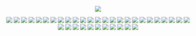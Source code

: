 <p align="center"
  
![](https://komarev.com/ghpvc/?username=your-github-username&color=FFB6C1&label=waves&abbreviated=true)
<p align="center"
  
![](https://64.media.tumblr.com/c3050120d811db8e4e1cf539f51347cc/3c7512c789785a26-ca/s100x200/d58d0821fc612a749f38bfbc0f578636e7b44a6c.pnj)
![](https://64.media.tumblr.com/ba3289d5f870a808167b937e730d58da/3c7512c789785a26-66/s100x200/e49009de9acb65c3509d7242bab9821d9af2a4f1.webp)
![](https://64.media.tumblr.com/fac1aa9afc4498031d23001598ecac53/3c7512c789785a26-e9/s100x200/33b1c66e037e179cad901bda9c9d531ec617da5f.gifv)
![](https://64.media.tumblr.com/820eeb95ca98b32432610d8fc51ce329/3c7512c789785a26-76/s100x200/5f37f3220f14fdc0a308acb4351a8faf8d416786.webp)
![](https://64.media.tumblr.com/e99afceb58a4e4e6a64655a40995f3dd/3c7512c789785a26-1a/s100x200/6d36fb68dd149e239e26fbf17e69205ee06f3c05.webp)
![](https://64.media.tumblr.com/503e0fb57f774c1b686b094c3ca949df/3c7512c789785a26-9b/s100x200/b10bf94a54fdfc71445ed1ee7eb2563b26b6ef15.webp)
![](https://64.media.tumblr.com/b21e990cfbcc3b66489f88d7af558e24/3c7512c789785a26-e7/s250x400/2bf12630a5c195533d580f862c53f3427e2cb22b.gifv)
![](https://64.media.tumblr.com/f7a17f59e95eb7fcd017593b883dcc1e/3c7512c789785a26-1b/s100x200/6923c2e08673efcfc4aec42116cc8985a2aaebc7.gifv)
![](https://64.media.tumblr.com/350f1ef0a2606ea6c8210974e8135e34/3c7512c789785a26-99/s100x200/ee7b1fb477672683a8e87bcb7d81a7750a8414a0.png)
![](https://64.media.tumblr.com/13595bb2fb34cbe7fdfc7ed9fa40ddc3/3c7512c789785a26-25/s100x200/dc91c71c08354f828652649ed68a27ef25fd25e1.gifv)
![](https://64.media.tumblr.com/5545b74c03dfe607d5e36dcfa5cfe69b/3c7512c789785a26-58/s100x200/6f3b386cb61bc4dc55b61eb8d445b0606f28bde5.jpg)
![](https://64.media.tumblr.com/e49de4b1d3da8b31fc6a2c06f0097b8e/3c7512c789785a26-07/s100x200/c4ea32587546152e7fe652d7003a67a85d9ff238.gifv)
![](https://64.media.tumblr.com/2e2b5a372863ea1ba9ed29f51a004575/3c7512c789785a26-eb/s250x400/907d9105af8497de7551fc2407fcacbfb4810976.webp)
![](https://64.media.tumblr.com/2d1865237057de6c090f9dbb3ca598e1/3c7512c789785a26-ef/s100x200/b6fe55a92077562c49c39282abc0957792b8c06d.png)
![](https://64.media.tumblr.com/851c648c1f55e58faaa0b9356c1630cf/3c7512c789785a26-82/s100x200/a2712e7e1d4ba2504c16b0481a358b4bbcddb26f.webp)
![](https://64.media.tumblr.com/d1ed91fc5b59749365dfbb112c1eac2c/3c7512c789785a26-ce/s100x200/a61625bb1b85ef941621d39ee5573185058c3825.gifv)
![](https://64.media.tumblr.com/38441dd588e4ced837c56e592b179792/3c7512c789785a26-8e/s100x200/2f57b5d29bc207d791581c095196c35f51116127.gifv)
![](https://64.media.tumblr.com/775ef01c9ad949a881b15bd5850b58cb/3c7512c789785a26-2a/s100x200/a9ecf5cf9dd30edf65a9fb2ca15a72c4dea3409e.gifv)
![](https://64.media.tumblr.com/9928367a23cf5049f14c7a7a618e207c/3c7512c789785a26-a6/s100x200/7ec96f6e91dcc24921e73b44cefa34ab0c7c4e9b.png)
![](https://64.media.tumblr.com/459d70e9fc40bf02298c8d80734cac4c/3c7512c789785a26-dc/s250x400/2d2eda2a30937036a02719872441887b9441a01c.webp)
![](https://64.media.tumblr.com/4b922901b05e068e9a0a61edd5a3653b/3c7512c789785a26-0b/s100x200/41d26a50d5c90e0f5c4abe989ad4ed923079fd4c.gifv)
![](https://64.media.tumblr.com/c146dcfbcbada11f3cdaa964b8b30bd2/3c7512c789785a26-ef/s100x200/268a46368abfd08bcd6f7961e1d13bd3d7edafd7.webp)
![](https://64.media.tumblr.com/c5dea8db4ecad9855d934b96070c91e3/3c7512c789785a26-98/s100x200/c0d38830c8c030702c15ba9672f9f1e5e5355d6a.png)
![](https://64.media.tumblr.com/71a7f0892ee7909475f0dbf07c763eca/3c7512c789785a26-b5/s100x200/65213801e8db02cb60550045873fd625de189fec.gifv)
![](https://64.media.tumblr.com/f12e5e2898ab7a05f45ccee577d546fb/3c7512c789785a26-f7/s100x200/12860cd003b666e99f9137a30a7a34355659e369.gifv)
![](https://64.media.tumblr.com/e39036ecf9b7a15baaf09d002cb8d122/3c7512c789785a26-87/s100x200/c54fbd42798e11e36fdeb3997f6178f2d557cd0d.gifv)
![](https://64.media.tumblr.com/d336606f1f5ab87545182f182711e788/3c7512c789785a26-66/s100x200/eb8a126c1cf400f1524f38a0bd20940852a4b068.jpg)
![](https://64.media.tumblr.com/b3c387650d8c66e62d87eaaadc502073/21317507f7352712-90/s100x200/0e66996acce2e367ddb860482501bddb56e7f263.webp)
![](https://64.media.tumblr.com/05709a5f0eb47da30aee563c462a7338/21317507f7352712-4b/s100x200/7324b9651fc5c546142d791c39ff5201c274891b.webp)
![](https://64.media.tumblr.com/aefb370bb15b6975e8bc9c44e949bd4a/e69ada103ddfcdc2-e7/s100x200/bf4638aa4310e1f401367e898cf8faa41d1f2954.pnj)
![](https://64.media.tumblr.com/8f17959ccbcdb26cccf1bd2263444221/b04f5bab00b82903-6d/s100x200/0817d3f263d7adc539399ca52878fb5cb7f491cc.gifv)
![](https://64.media.tumblr.com/45f6e156e93d30942d0e80a8d8e2d3ff/e82a9758aa9a0ad9-eb/s100x200/9228d7783aae7a51f9a9ca0be4808d28cfccc137.pnj)
![](https://64.media.tumblr.com/2a5652b9b466b603f4ac9fd7165dbc85/7b7bd9d7866896fe-8a/s100x200/aef2a26f0841acad3e814e3ee84cf8e8a14cae75.pnj)
![](https://64.media.tumblr.com/ddae69ee1bb2e0aa7fb80b01456b6f3d/862b9b9c67435b30-11/s100x200/28e242704085055f77aedaf57f9dce534cdee91e.pnj)
![](https://64.media.tumblr.com/b0b01402ab231a351b9134de5bb5188c/2392e7c1f6f7c3e5-b3/s100x200/2073add8f69e38aa01657949471d3ab947d093ba.pnj)
![](https://64.media.tumblr.com/39e566ca98a81c947d7df58b8100f3cd/aafc9de618d36345-a7/s100x200/5c736b11391ac54dcedd8b0fb4de91aeb7cd89a9.pnj)
<p align="center"

